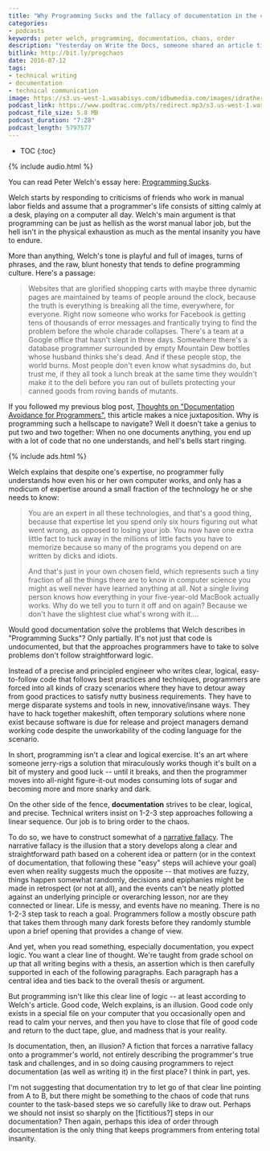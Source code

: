 ```yaml
---
title: "Why Programming Sucks and the fallacy of documentation in the context of code chaos"
categories:
- podcasts
keywords: peter welch, programming, documentation, chaos, order
description: "Yesterday on Write the Docs, someone shared an article titled Programming Sucks, by Peter Welch. More than just a developer monologue, this article seems to hit on universal truths about programming, so much so that the article has been translated into 10 languages and even has a professionally-read audio version on iTunes (which I bought for $2)."
bitlink: http://bit.ly/progchaos
date: 2016-07-12
tags:
- technical writing
- documentation
- technical communication
image: https://s3.us-west-1.wasabisys.com/idbwmedia.com/images/idratherbewritinglogo.png
podcast_link: https://www.podtrac.com/pts/redirect.mp3/s3.us-west-1.wasabisys.com/idbwmedia.com/podcasts/programming-sucks-fallacy.mp3
podcast_file_size: 5.8 MB
podcast_duration: "7:28"
podcast_length: 5797577
---
```


* TOC
{:toc}

{% include audio.html %}

You can read Peter Welch's essay here: [Programming Sucks](http://www.stilldrinking.org/programming-sucks).

Welch starts by responding to criticisms of friends who work in manual labor fields and assume that a programmer's life consists of sitting calmly at a desk, playing on a computer all day. Welch's main argument is that programming can be just as hellish as the worst manual labor job, but the hell isn't in the physical exhaustion as much as the mental insanity you have to endure.

More than anything, Welch's tone is playful and full of images, turns of phrases, and the raw, blunt honesty that tends to define programming culture. Here's a passage:

>Websites that are glorified shopping carts with maybe three dynamic pages are maintained by teams of people around the clock, because the truth is everything is breaking all the time, everywhere, for everyone. Right now someone who works for Facebook is getting tens of thousands of error messages and frantically trying to find the problem before the whole charade collapses. There's a team at a Google office that hasn't slept in three days. Somewhere there's a database programmer surrounded by empty Mountain Dew bottles whose husband thinks she's dead. And if these people stop, the world burns. Most people don't even know what sysadmins do, but trust me, if they all took a lunch break at the same time they wouldn't make it to the deli before you ran out of bullets protecting your canned goods from roving bands of mutants.

If you followed my previous blog post, [Thoughts on "Documentation Avoidance for Programmers"](https://idratherbewriting.com/2016/07/09/programmer-explains-how-to-get-out-of-writing-documentation/), this article makes a nice juxtaposition. Why is programming such a hellscape to navigate? Well it doesn't take a genius to put two and two together: When no one documents anything, you end up with a lot of code that no one understands, and hell's bells start ringing.

{% include ads.html %}

Welch explains that despite one's expertise, no programmer fully understands how even his or her own computer works, and only has a modicum of expertise around a small fraction of the technology he or she needs to know:

>You are an expert in all these technologies, and that's a good thing, because that expertise let you spend only six hours figuring out what went wrong, as opposed to losing your job. You now have one extra little fact to tuck away in the millions of little facts you have to memorize because so many of the programs you depend on are written by dicks and idiots.
>
>And that's just in your own chosen field, which represents such a tiny fraction of all the things there are to know in computer science you might as well never have learned anything at all. Not a single living person knows how everything in your five-year-old MacBook actually works. Why do we tell you to turn it off and on again? Because we don't have the slightest clue what's wrong with it....

Would good documentation solve the problems that Welch describes in "Programming Sucks"? Only partially. It's not just that code is undocumented, but that the approaches programmers have to take to solve problems don't follow straightforward logic.

Instead of a precise and principled engineer who writes clear, logical, easy-to-follow code that follows best practices and techniques, programmers are forced into all kinds of crazy scenarios where they have to detour away from good practices to satisfy nutty business requirements. They have to merge disparate systems and tools in new, innovative/insane ways. They have to hack together makeshift, often temporary solutions where none exist because software is due for release and project managers demand working code despite the unworkability of the coding language for the scenario.

In short, programming isn't a clear and logical exercise. It's an art where someone jerry-rigs a solution that miraculously works though it's built on a bit of mystery and good luck -- until it breaks, and then the programmer moves into all-night figure-it-out modes consuming lots of sugar and becoming more and more snarky and dark.

On the other side of the fence, **documentation** strives to be clear, logical, and precise. Technical writers insist on 1-2-3 step approaches following a linear sequence. Our job is to bring order to the chaos.

To do so, we have to construct somewhat of a [narrative fallacy](https://wiki.lesswrong.com/wiki/Narrative_fallacy). The narrative fallacy is the illusion that a story develops along a clear and straightforward path based on a coherent idea or pattern (or in the context of documentation, that following these "easy" steps will achieve your goal) even when reality suggests much the opposite -- that motives are fuzzy, things happen somewhat randomly, decisions and epiphanies might be made in retrospect (or not at all), and the events can't be neatly plotted against an underlying principle or overarching lesson, nor are they connected or linear. Life is messy, and events have no meaning. There is no 1-2-3 step task to reach a goal. Programmers follow a mostly obscure path that takes them through many dark forests before they randomly stumble upon a brief opening that provides a change of view.

And yet, when you read something, especially documentation, you expect logic. You want a clear line of thought. We're taught from grade school on up that all writing begins with a thesis, an assertion which is then carefully supported in each of the following paragraphs. Each paragraph has a central idea and ties back to the overall thesis or argument.

But programming isn't like this clear line of logic -- at least according to Welch's article. Good code, Welch explains, is an illusion. Good code only exists in a special file on your computer that you occasionally open and read to calm your nerves, and then you have to close that file of good code and return to the duct tape, glue, and madness that is your reality.

Is documentation, then, an illusion? A fiction that forces a narrative fallacy onto a programmer's world, not entirely describing the programmer's true task and challenges, and in so doing causing programmers to reject documentation (as well as writing it) in the first place? I think in part, yes.

I'm not suggesting that documentation try to let go of that clear line pointing from A to B, but there might be something to the chaos of code that runs counter to the task-based steps we so carefully like to draw out. Perhaps we should not insist so sharply on the [fictitious?] steps in our documentation? Then again, perhaps this idea of order through documentation is the only thing that keeps programmers from entering total insanity.
